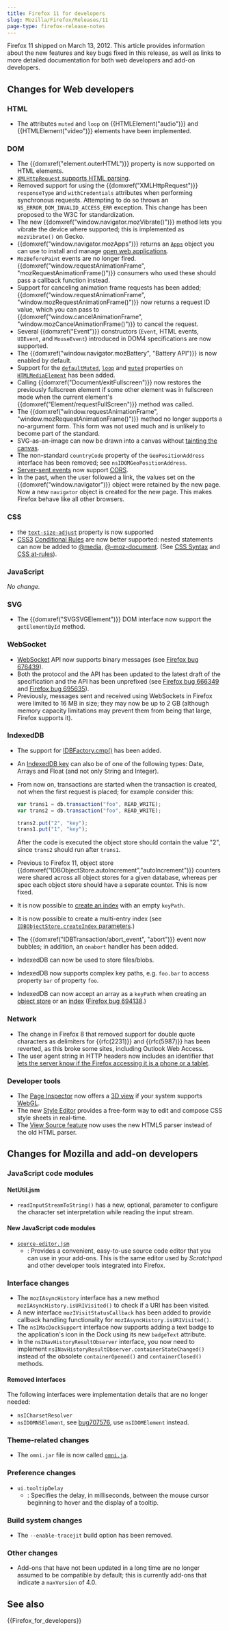 ```yaml
---
title: Firefox 11 for developers
slug: Mozilla/Firefox/Releases/11
page-type: firefox-release-notes
---
```




Firefox 11 shipped on March 13, 2012. This article provides information about the new features and key bugs fixed in this release, as well as links to more detailed documentation for both web developers and add-on developers.

## Changes for Web developers

### HTML

- The attributes `muted` and `loop` on {{HTMLElement("audio")}} and {{HTMLElement("video")}} elements have been implemented.

### DOM

- The {{domxref("element.outerHTML")}} property is now supported on HTML elements.
- [`XMLHttpRequest` supports HTML parsing](/Web/API/XMLHttpRequest_API/HTML_in_XMLHttpRequest).
- Removed support for using the {{domxref("XMLHttpRequest")}} `responseType` and `withCredentials` attributes when performing synchronous requests. Attempting to do so throws an `NS_ERROR_DOM_INVALID_ACCESS_ERR` exception. This change has been proposed to the W3C for standardization.
- The new {{domxref("window.navigator.mozVibrate()")}} method lets you vibrate the device where supported; this is implemented as `mozVibrate()` on Gecko.
- {{domxref("window.navigator.mozApps")}} returns an [`Apps`](/DOM/Apps) object you can use to install and manage [open web applications](/Web/Progressive_web_apps).
- `MozBeforePaint` events are no longer fired. {{domxref("window.requestAnimationFrame", "mozRequestAnimationFrame()")}} consumers who used these should pass a callback function instead.
- Support for canceling animation frame requests has been added; {{domxref("window.requestAnimationFrame", "window.mozRequestAnimationFrame()")}} now returns a request ID value, which you can pass to {{domxref("window.cancelAnimationFrame", "window.mozCancelAnimationFrame()")}} to cancel the request.
- Several {{domxref("Event")}} constructors (`Event`, HTML events, `UIEvent`, and `MouseEvent`) introduced in DOM4 specifications are now supported.
- The {{domxref("window.navigator.mozBattery", "Battery API")}} is now enabled by default.
- Support for the [`defaultMuted`](/Web/API/HTMLMediaElement), [`loop`](/Web/API/HTMLMediaElement) and [`muted`](/Web/API/HTMLMediaElement) properties on [`HTMLMediaElement`](/Web/API/HTMLMediaElement) has been added.
- Calling {{domxref("Document/exitFullscreen")}} now restores the previously fullscreen element if some other element was in fullscreen mode when the current element's {{domxref("Element/requestFullScreen")}} method was called.
- The {{domxref("window.requestAnimationFrame", "window.mozRequestAnimationFrame()")}} method no longer supports a no-argument form. This form was not used much and is unlikely to become part of the standard.
- SVG-as-an-image can now be drawn into a canvas without [tainting the canvas](/Web/HTML/CORS_enabled_image#what_is_a_.22tainted.22_canvas.3f).
- The non-standard `countryCode` property of the `GeoPositionAddress` interface has been removed; see `nsIDOMGeoPositionAddress`.
- [Server-sent events](/Web/API/Server-sent_events) now support [CORS](/Web/HTTP/CORS).
- In the past, when the user followed a link, the values set on the {{domxref("window.navigator")}} object were retained by the new page. Now a new `navigator` object is created for the new page. This makes Firefox behave like all other browsers.

### CSS

- the [`text-size-adjust`](/Web/CSS/text-size-adjust) property is now supported
- [CSS3](/CSS/CSS3) [Conditional Rules](/CSS/CSS3#conditional_rules) are now better supported: nested statements can now be added to [@media](/Web/CSS/@media), [@-moz-document](/Web/CSS/@document). (See [CSS Syntax](/Web/CSS/Syntax) and [CSS at-rules](/Web/CSS/At-rule)).

### JavaScript

_No change._

### SVG

- The {{domxref("SVGSVGElement")}} DOM interface now support the `getElementById` method.

### WebSocket

- [WebSocket](/Web/API/WebSockets_API) API now supports binary messages (see [Firefox bug 676439](https://bugzil.la/676439)).
- Both the protocol and the API has been updated to the latest draft of the specification and the API has been unprefixed (see [Firefox bug 666349](https://bugzil.la/666349) and [Firefox bug 695635](https://bugzil.la/695635)).
- Previously, messages sent and received using WebSockets in Firefox were limited to 16 MB in size; they may now be up to 2 GB (although memory capacity limitations may prevent them from being that large, Firefox supports it).

### IndexedDB

- The support for [IDBFactory.cmp()](/Web/API/IDBFactory#cmp%28%29) has been added.
- An [IndexedDB key](/Web/API/IndexedDB_API/Basic_Terminology#key) can also be of one of the following types: Date, Arrays and Float (and not only String and Integer).
- From now on, transactions are started when the transaction is created, not when the first request is placed; for example consider this:

  ```js
  var trans1 = db.transaction("foo", READ_WRITE);
  var trans2 = db.transaction("foo", READ_WRITE);

  trans2.put("2", "key");
  trans1.put("1", "key");
  ```

  After the code is executed the object store should contain the value "2", since `trans2` should run after `trans1`.

- Previous to Firefox 11, object store {{domxref("IDBObjectStore.autoIncrement","autoIncrement")}} counters were shared across all object stores for a given database, whereas per spec each object store should have a separate counter. This is now fixed.
- It is now possible to [create an index](/Web/API/IDBObjectStore/createIndex) with an empty `keyPath`.
- It is now possible to create a multi-entry index (see [`IDBObjectStore.createIndex` parameters](/Web/API/IDBObjectStore/createIndex#parameters).)
- The {{domxref("IDBTransaction/abort_event", "abort")}} event now bubbles; in addition, an `onabort` handler has been added.
- IndexedDB can now be used to store files/blobs.
- IndexedDB now supports complex key paths, e.g. `foo.bar` to access property `bar` of property `foo`.
- IndexedDB can now accept an array as a `keyPath` when creating an [object store](/Web/API/IDBDatabase/createObjectStore) or an [index](/Web/API/IDBObjectStore/createIndex) ([Firefox bug 694138](https://bugzil.la/694138).)

### Network

- The change in Firefox 8 that removed support for double quote characters as delimiters for {{rfc(2231)}} and {{rfc(5987)}} has been reverted, as this broke some sites, including Outlook Web Access.
- The user agent string in HTTP headers now includes an identifier that [lets the server know if the Firefox accessing it is a phone or a tablet](/Gecko_user_agent_string_reference#mobile_and_tablet_indicators).

### Developer tools

- The [Page Inspector](https://firefox-source-docs.mozilla.org/devtools-user/page_inspector/index.html) now offers a [3D view](https://firefox-source-docs.mozilla.org/devtools-user/3d_view/index.html) if your system supports [WebGL](/Web/API/WebGL_API).
- The new [Style Editor](https://firefox-source-docs.mozilla.org/devtools-user/style_editor/index.html) provides a free-form way to edit and compose CSS style sheets in real-time.
- The [View Source feature](https://firefox-source-docs.mozilla.org/devtools-user/view_source/index.html) now uses the new HTML5 parser instead of the old HTML parser.

## Changes for Mozilla and add-on developers

### JavaScript code modules

#### NetUtil.jsm

- `readInputStreamToString()` has a new, optional, parameter to configure the character set interpretation while reading the input stream.

#### New JavaScript code modules

- [`source-editor.jsm`](/JavaScript_code_modules/source-editor.jsm)
  - : Provides a convenient, easy-to-use source code editor that you can use in your add-ons. This is the same editor used by _Scratchpad_ and other developer tools integrated into Firefox.

### Interface changes

- The `mozIAsyncHistory` interface has a new method `mozIAsyncHistory.isURIVisited()` to check if a URI has been visited.
- A new interface `mozIVisitStatusCallback` has been added to provide callback handling functionality for `mozIAsyncHistory.isURIVisited()`.
- The `nsIMacDockSupport` interface now supports adding a text badge to the application's icon in the Dock using its new `badgeText` attribute.
- In the `nsINavHistoryResultObserver` interface, you now need to implement `nsINavHistoryResultObserver.containerStateChanged()` instead of the obsolete `containerOpened()` and `containerClosed()` methods.

#### Removed interfaces

The following interfaces were implementation details that are no longer needed:

- `nsICharsetResolver`
- `nsIDOMNSElement`, see [bug707576](https://bugzil.la/707576), use `nsIDOMElement` instead.

### Theme-related changes

- The `omni.jar` file is now called [`omni.ja`](</Mozilla/About_omni.ja_(formerly_omni.jar)>).

### Preference changes

- `ui.tooltipDelay`
  - : Specifies the delay, in milliseconds, between the mouse cursor beginning to hover and the display of a tooltip.

### Build system changes

- The `--enable-tracejit` build option has been removed.

### Other changes

- Add-ons that have not been updated in a long time are no longer assumed to be compatible by default; this is currently add-ons that indicate a `maxVersion` of 4.0.

## See also

{{Firefox_for_developers}}
